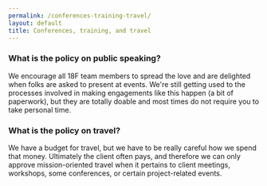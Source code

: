 ```yaml
---
permalink: /conferences-training-travel/
layout: default
title: Conferences, training, and travel
---
```


### What is the policy on public speaking?

We encourage all 18F team members to spread the love and are delighted when folks are asked to present at events. We're still getting used to the processes involved in making engagements like this happen (a bit of paperwork), but they are totally doable and most times do not require you to take personal time.

### What is the policy on travel?

We have a budget for travel, but we have to be really careful how we spend that money. Ultimately the client often pays, and therefore we can only approve mission-oriented travel when it pertains to client meetings, workshops, some conferences, or certain project-related events. 